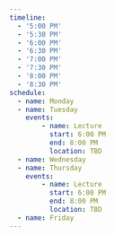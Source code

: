 ```yaml
---
timeline:
  - '5:00 PM'
  - '5:30 PM'
  - '6:00 PM'
  - '6:30 PM'
  - '7:00 PM'
  - '7:30 PM'
  - '8:00 PM'
  - '8:30 PM'
schedule:
  - name: Monday
  - name: Tuesday
    events:
        - name: Lecture
          start: 6:00 PM
          end: 8:00 PM
          location: TBD
  - name: Wednesday
  - name: Thursday
    events:
        - name: Lecture
          start: 6:00 PM
          end: 8:00 PM
          location: TBD
  - name: Friday
---
```

